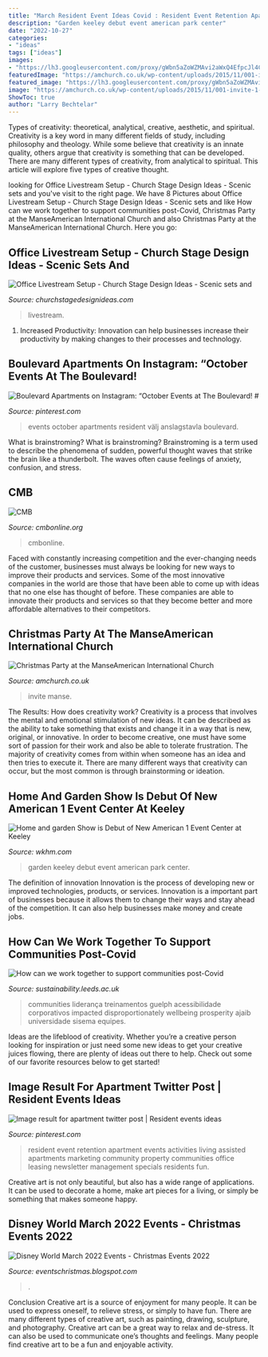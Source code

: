 ```yaml
---
title: "March Resident Event Ideas Covid : Resident Event Retention Apartment Events Activities Living Assisted Apartments Marketing Community Property Communities Office Leasing Newsletter Management Specials Residents Fun"
description: "Garden keeley debut event american park center"
date: "2022-10-27"
categories:
- "ideas"
tags: ["ideas"]
images:
- "https://lh3.googleusercontent.com/proxy/gWbn5aZoWZMAvi2aWxQ4EfpcJl4CauQTtdbB5sLhXreGxTWy_7DwsbozW8LMQSPAHlXhvgNtRJOszKGEZ7mRt6tmhnkB0ivCbQi0CJkV4c7FSTAdBmtbeTaf3hXStnkKL9bkjp2gFb-w1UBpWAQk=w1200-h630-p-k-no-nu"
featuredImage: "https://amchurch.co.uk/wp-content/uploads/2015/11/001-invite-1-1024x732.jpg"
featured_image: "https://lh3.googleusercontent.com/proxy/gWbn5aZoWZMAvi2aWxQ4EfpcJl4CauQTtdbB5sLhXreGxTWy_7DwsbozW8LMQSPAHlXhvgNtRJOszKGEZ7mRt6tmhnkB0ivCbQi0CJkV4c7FSTAdBmtbeTaf3hXStnkKL9bkjp2gFb-w1UBpWAQk=w1200-h630-p-k-no-nu"
image: "https://amchurch.co.uk/wp-content/uploads/2015/11/001-invite-1-1024x732.jpg"
ShowToc: true
author: "Larry Bechtelar"
---
```



Types of creativity: theoretical, analytical, creative, aesthetic, and spiritual.
Creativity is a key word in many different fields of study, including philosophy and theology. While some believe that creativity is an innate quality, others argue that creativity is something that can be developed. There are many different types of creativity, from analytical to spiritual. This article will explore five types of creative thought.

	

		
looking for Office Livestream Setup - Church Stage Design Ideas - Scenic sets and you've visit to the right page. We have 8 Pictures about Office Livestream Setup - Church Stage Design Ideas - Scenic sets and like How can we work together to support communities post-Covid, Christmas Party at the ManseAmerican International Church and also Christmas Party at the ManseAmerican International Church. Here you go:
		
    
## Office Livestream Setup - Church Stage Design Ideas - Scenic Sets And

<img loading=lazy src="http://churchstagedesignideas.com/wp-content/uploads/2020/04/Office-Livestream-Setup-Stage-Design.jpg" onerror="this.onerror=null;this.src='https://tse1.mm.bing.net/th?id=OIP.tqieWd6KJzRnBqBNK68OswHaEG&amp;pid=15.1';" alt="Office Livestream Setup - Church Stage Design Ideas - Scenic sets and">

_Source: churchstagedesignideas.com_

>livestream. 

	

1. Increased Productivity: Innovation can help businesses increase their productivity by making changes to their processes and technology.

    
## Boulevard Apartments On Instagram: “October Events At The Boulevard! #

<img loading=lazy src="https://i.pinimg.com/736x/f9/8b/f4/f98bf4e2218cc2be81cbecb9f12308ef--resident-retention-october-events.jpg" onerror="this.onerror=null;this.src='https://tse4.mm.bing.net/th?id=OIP.PYs9pe_06Kxm3AKTfBwezgHaHa&amp;pid=15.1';" alt="Boulevard Apartments on Instagram: “October Events at The Boulevard! #">

_Source: pinterest.com_

>events october apartments resident välj anslagstavla boulevard. 

	

What is brainstroming?
What is brainstroming? Brainstroming is a term used to describe the phenomena of sudden, powerful thought waves that strike the brain like a thunderbolt. The waves often cause feelings of anxiety, confusion, and stress.

    
## CMB

<img loading=lazy src="http://cmbonline.org/wp-content/uploads/2020/03/DDDBalloonDrop-1200x800.jpg" onerror="this.onerror=null;this.src='https://tse2.mm.bing.net/th?id=OIP.MOX72CqBpc7MTvB3u4sRMwHaE8&amp;pid=15.1';" alt="CMB">

_Source: cmbonline.org_

>cmbonline. 

	

Faced with constantly increasing competition and the ever-changing needs of the customer, businesses must always be looking for new ways to improve their products and services. Some of the most innovative companies in the world are those that have been able to come up with ideas that no one else has thought of before. These companies are able to innovate their products and services so that they become better and more affordable alternatives to their competitors.

    
## Christmas Party At The ManseAmerican International Church

<img loading=lazy src="https://amchurch.co.uk/wp-content/uploads/2015/11/001-invite-1-1024x732.jpg" onerror="this.onerror=null;this.src='https://tse1.mm.bing.net/th?id=OIP.eQWm4xGEHWEsnqyra87-ygHaFS&amp;pid=15.1';" alt="Christmas Party at the ManseAmerican International Church">

_Source: amchurch.co.uk_

>invite manse. 

	

The Results: How does creativity work?
Creativity is a process that involves the mental and emotional stimulation of new ideas. It can be described as the ability to take something that exists and change it in a way that is new, original, or innovative. In order to become creative, one must have some sort of passion for their work and also be able to tolerate frustration. The majority of creativity comes from within when someone has an idea and then tries to execute it. There are many different ways that creativity can occur, but the most common is through brainstorming or ideation.

    
## Home And Garden Show Is Debut Of New American 1 Event Center At Keeley

<img loading=lazy src="https://dehayf5mhw1h7.cloudfront.net/wp-content/uploads/sites/380/2020/02/29123025/home-show-7.jpg" onerror="this.onerror=null;this.src='https://tse1.mm.bing.net/th?id=OIP.KaVHOI79hqMHG8WqHrXVZQHaFj&amp;pid=15.1';" alt="Home and garden Show is Debut of New American 1 Event Center at Keeley">

_Source: wkhm.com_

>garden keeley debut event american park center. 

	

The definition of innovation
Innovation is the process of developing new or improved technologies, products, or services. Innovation is a important part of businesses because it allows them to change their ways and stay ahead of the competition. It can also help businesses make money and create jobs.

    
## How Can We Work Together To Support Communities Post-Covid

<img loading=lazy src="https://sustainability.leeds.ac.uk/wp-content/uploads/sites/106/2021/03/MicrosoftTeams-image_800x400-768x384.png" onerror="this.onerror=null;this.src='https://tse3.mm.bing.net/th?id=OIP.c_8OmeC0XDVPEfWrvNUJCwHaDt&amp;pid=15.1';" alt="How can we work together to support communities post-Covid">

_Source: sustainability.leeds.ac.uk_

>communities liderança treinamentos guelph acessibilidade corporativos impacted disproportionately wellbeing prosperity ajaib universidade sisema equipes. 

	

Ideas are the lifeblood of creativity. Whether you’re a creative person looking for inspiration or just need some new ideas to get your creative juices flowing, there are plenty of ideas out there to help. Check out some of our favorite resources below to get started!

    
## Image Result For Apartment Twitter Post | Resident Events Ideas

<img loading=lazy src="https://i.pinimg.com/736x/19/0b/6b/190b6bf9a89dfae8cb3226b8844a264a--apartments-twitter.jpg" onerror="this.onerror=null;this.src='https://tse4.mm.bing.net/th?id=OIP.JdpdpjRbku2eOI4ezxgzWAHaJl&amp;pid=15.1';" alt="Image result for apartment twitter post | Resident events ideas">

_Source: pinterest.com_

>resident event retention apartment events activities living assisted apartments marketing community property communities office leasing newsletter management specials residents fun. 

	

Creative art is not only beautiful, but also has a wide range of applications. It can be used to decorate a home, make art pieces for a living, or simply be something that makes someone happy.

    
## Disney World March 2022 Events - Christmas Events 2022

<img loading=lazy src="https://lh3.googleusercontent.com/proxy/gWbn5aZoWZMAvi2aWxQ4EfpcJl4CauQTtdbB5sLhXreGxTWy_7DwsbozW8LMQSPAHlXhvgNtRJOszKGEZ7mRt6tmhnkB0ivCbQi0CJkV4c7FSTAdBmtbeTaf3hXStnkKL9bkjp2gFb-w1UBpWAQk=w1200-h630-p-k-no-nu" onerror="this.onerror=null;this.src='https://tse1.mm.bing.net/th?id=OIP.8Ud2Mg2JKULCDyKe-wzmCAHaGW&amp;pid=15.1';" alt="Disney World March 2022 Events - Christmas Events 2022">

_Source: eventschristmas.blogspot.com_

>. 

	

Conclusion
Creative art is a source of enjoyment for many people. It can be used to express oneself, to relieve stress, or simply to have fun. There are many different types of creative art, such as painting, drawing, sculpture, and photography.
Creative art can be a great way to relax and de-stress. It can also be used to communicate one’s thoughts and feelings. Many people find creative art to be a fun and enjoyable activity.

